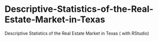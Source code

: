# Descriptive-Statistics-of-the-Real-Estate-Market-in-Texas
Descriptive Statistics of the Real Estate Market in Texas ( with RStudio)

